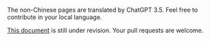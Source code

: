 
The non-Chinese pages are translated by ChatGPT 3.5. Feel free to contribute in your local language.

[This document](https://github.com/MetaCubeX/Meta-Docs/) is still under revision. Your pull requests are welcome.

